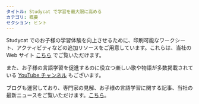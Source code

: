 ```yaml
---
タイトル: Studycat で学習を最大限に高める
カテゴリ: 概要
セクション: ヒント
---
```

Studycat でのお子様の学習体験を向上させるために、印刷可能なワークシート、アクティビティなどの追加リソースをご用意しています。これらは、当社の Web サイト [こちら](https://Studycat.com/learn/) でご覧いただけます。

また、お子様の言語学習を促進するのに役立つ楽しい歌や物語が多数掲載されている [YouTube チャンネル](https://www.youtube.com/@learnwithStudycat) もございます。

ブログも運営しており、専門家の見解、お子様の言語学習に関する記事、当社の最新ニュースをご覧いただけます。[こちら](https://Studycat.com/blog/)。